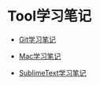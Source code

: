 # Tool学习笔记

- [Git学习笔记](https://github.com/winux404/note/blob/master/tool/01.git.md)

- [Mac学习笔记](https://github.com/winux404/note/blob/master/tool/02.mac.md)

- [SublimeText学习笔记](https://github.com/winux404/note/blob/master/tool/03.subl.md)